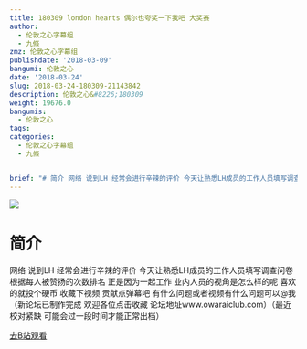 ```yaml
---
title: 180309 london hearts 偶尔也夸奖一下我吧 大奖赛
author:
  - 伦敦之心字幕组
  - 九條
zmz: 伦敦之心字幕组
publishdate: '2018-03-09'
bangumi: 伦敦之心
date: '2018-03-24'
slug: 2018-03-24-180309-21143842
description: 伦敦之心&#8226;180309
weight: 19676.0
bangumis:
  - 伦敦之心
tags:
categories:
  - 伦敦之心字幕组
  - 九條


brief: "# 简介 网络 说到LH 经常会进行辛辣的评价 今天让熟悉LH成员的工作人员填写调查问卷 根据每人被赞扬的次数排名 正是因为一起工作 业内人员的视角是怎么样的呢 喜欢的就投个硬币 收藏下视频 贡献点弹幕吧 有什么问题或者视频有什么问题可以@我（新论坛已制作完成 欢迎各位点击收藏 论坛地址www.owaraiclub.com）（最近校对紧缺 可能会过一段时间才能正常出档）"
---
```

![](https://i.imgur.com/cTotO6F.png)
# 简介  
网络
说到LH  经常会进行辛辣的评价 今天让熟悉LH成员的工作人员填写调查问卷 根据每人被赞扬的次数排名 正是因为一起工作 业内人员的视角是怎么样的呢 喜欢的就投个硬币 收藏下视频 贡献点弹幕吧 有什么问题或者视频有什么问题可以@我（新论坛已制作完成 欢迎各位点击收藏 论坛地址www.owaraiclub.com）（最近校对紧缺 可能会过一段时间才能正常出档）  

[去B站观看](https://www.bilibili.com/video/av21143842/)
 
